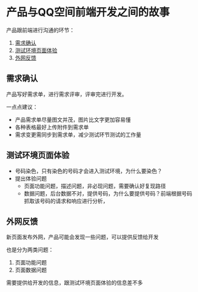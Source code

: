 # 产品与QQ空间前端开发之间的故事

产品跟前端进行沟通的环节：

1. [需求确认](#需求确认)
2. [测试环境页面体验](#测试环境页面体验)
3. [外网反馈](#外网反馈)

## 需求确认

产品写好需求单，进行需求评审，评审完进行开发。

一点点建议：

- 产品需求单尽量图文并茂，图片比文字更加容易懂
- 各种表格最好上传附件到需求单
- 需求变更需同步到需求单，减少测试环节测试的工作量

## 测试环境页面体验

- 号码染色，只有染色的号码才会进入测试环境，为什么要染色？
- 提出体验问题
  - 页面功能问题，描述问题，非必现问题，需要确认好复现路径
  - 数据问题，后台数据不对，提供号码，为什么要提供号码？前端根据号码抓取该号码的请求和响应进行分析，

## 外网反馈

新页面发布外网，产品可能会发现一些问题，可以提供反馈给开发

也是分为两类问题：

1. 页面功能问题
2. 页面数据问题

需要提供给开发的信息，跟测试环境页面体验的信息差不多